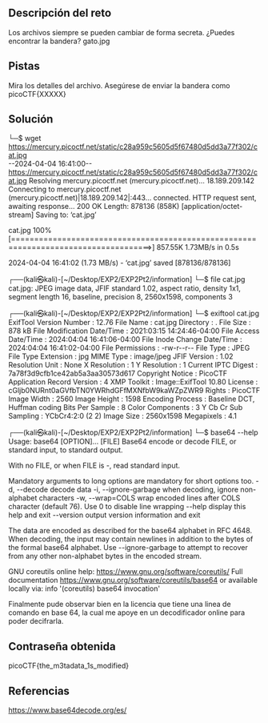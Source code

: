 ## Descripción del reto

Los archivos siempre se pueden cambiar de forma secreta. ¿Puedes encontrar la bandera? gato.jpg
## Pistas 
Mira los detalles del archivo.
Asegúrese de enviar la bandera como picoCTF{XXXXX}
## Solución 
└─$ wget https://mercury.picoctf.net/static/c28a959c5605d5f67480d5dd3a77f302/cat.jpg                
--2024-04-04 16:41:00--  https://mercury.picoctf.net/static/c28a959c5605d5f67480d5dd3a77f302/cat.jpg
Resolving mercury.picoctf.net (mercury.picoctf.net)... 18.189.209.142
Connecting to mercury.picoctf.net (mercury.picoctf.net)|18.189.209.142|:443... connected.
HTTP request sent, awaiting response... 200 OK
Length: 878136 (858K) [application/octet-stream]
Saving to: ‘cat.jpg’

cat.jpg                                   100%[====================================================================================>] 857.55K  1.73MB/s    in 0.5s    

2024-04-04 16:41:02 (1.73 MB/s) - ‘cat.jpg’ saved [878136/878136]

                                                                                                                                                                       
┌──(kali㉿kali)-[~/Desktop/EXP2/EXP2Pt2/information]
└─$ file cat.jpg                                  
cat.jpg: JPEG image data, JFIF standard 1.02, aspect ratio, density 1x1, segment length 16, baseline, precision 8, 2560x1598, components 3
                                                                                                                                                                       
┌──(kali㉿kali)-[~/Desktop/EXP2/EXP2Pt2/information]
└─$ exiftool cat.jpg     
ExifTool Version Number         : 12.76
File Name                       : cat.jpg
Directory                       : .
File Size                       : 878 kB
File Modification Date/Time     : 2021:03:15 14:24:46-04:00
File Access Date/Time           : 2024:04:04 16:41:06-04:00
File Inode Change Date/Time     : 2024:04:04 16:41:02-04:00
File Permissions                : -rw-r--r--
File Type                       : JPEG
File Type Extension             : jpg
MIME Type                       : image/jpeg
JFIF Version                    : 1.02
Resolution Unit                 : None
X Resolution                    : 1
Y Resolution                    : 1
Current IPTC Digest             : 7a78f3d9cfb1ce42ab5a3aa30573d617
Copyright Notice                : PicoCTF
Application Record Version      : 4
XMP Toolkit                     : Image::ExifTool 10.80
License                         : cGljb0NURnt0aGVfbTN0YWRhdGFfMXNfbW9kaWZpZWR9
Rights                          : PicoCTF
Image Width                     : 2560
Image Height                    : 1598
Encoding Process                : Baseline DCT, Huffman coding
Bits Per Sample                 : 8
Color Components                : 3
Y Cb Cr Sub Sampling            : YCbCr4:2:0 (2 2)
Image Size                      : 2560x1598
Megapixels                      : 4.1
                                                                                                                                                                       
┌──(kali㉿kali)-[~/Desktop/EXP2/EXP2Pt2/information]
└─$ base64 --help
Usage: base64 [OPTION]... [FILE]
Base64 encode or decode FILE, or standard input, to standard output.

With no FILE, or when FILE is -, read standard input.

Mandatory arguments to long options are mandatory for short options too.
  -d, --decode          decode data
  -i, --ignore-garbage  when decoding, ignore non-alphabet characters
  -w, --wrap=COLS       wrap encoded lines after COLS character (default 76).
                          Use 0 to disable line wrapping
      --help        display this help and exit
      --version     output version information and exit

The data are encoded as described for the base64 alphabet in RFC 4648.
When decoding, the input may contain newlines in addition to the bytes of
the formal base64 alphabet.  Use --ignore-garbage to attempt to recover
from any other non-alphabet bytes in the encoded stream.

GNU coreutils online help: <https://www.gnu.org/software/coreutils/>
Full documentation <https://www.gnu.org/software/coreutils/base64>
or available locally via: info '(coreutils) base64 invocation'

Finalmente pude observar bien en la licencia que tiene una linea de comando en base 64, la cual me apoye en un decodificador online para poder decifrarla. 
## Contraseña obtenida 
picoCTF{the_m3tadata_1s_modified}
## Referencias
https://www.base64decode.org/es/